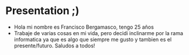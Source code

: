 # Presentation ;)

- Hola mi nombre es Francisco Bergamasco, tengo 25 años
- Trabaje de varias cosas en mi vida, pero decidi inclinarme por la rama informatica ya que es algo que siempre me gusto y tambien es el presente/futuro. Saludos a todos!

